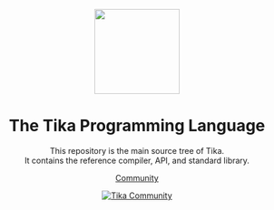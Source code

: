 <div align="center">
<p>
    <img width="150" src="https://github.com/Pykatone/tika/assets/83366765/50559462-3a92-4b0b-b0b8-39a9866234b9">
</p>
<h1>The Tika Programming Language</h1>

This repository is the main source tree of Tika. \
It contains the reference compiler, API, and standard library.

[Community](https://github.com/pykatone/tika/wiki)

[![Tika Community](https://dcbadge.vercel.app/api/server/wJyURhhc7r?style=flat)](https://github.com/pykatone/tika)

</strong>

</div>
